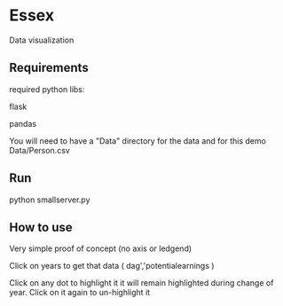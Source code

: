 # Essex
Data visualization 

## Requirements
required python libs:

flask

pandas

You will need to have
a "Data" directory for the data
and for this demo
Data/Person.csv

## Run
python smallserver.py

## How to use
Very simple proof of concept (no axis or ledgend)

Click on years to get that data ( dag','potentialearnings )

Click on any dot to highlight it it will remain highlighted during change of year. Click on it again to un-highlight it


